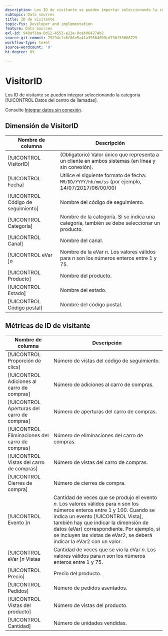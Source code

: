 ```yaml
---
description: Los ID de visitante se pueden importar seleccionando la categoría Genéricas (ID de transacción).
subtopic: Data sources
title: ID de visitante
topic-fix: Developer and implementation
feature: Data Sources
exl-id: 940af1ba-0d12-4552-a21e-0ceb06427ab2
source-git-commit: 79294cfc6f86e5a41a39504099cd730f53668725
workflow-type: tm+mt
source-wordcount: '0'
ht-degree: 0%

---
```


# VisitorID

Los ID de visitante se pueden integrar seleccionando la categoría [!UICONTROL Datos del centro de llamadas].

Consulte [Integrar datos sin conexión](/help/import/c-data-sources/datasrc-integrating-offline-data.md).

## Dimensión de VisitorID

| Nombre de columna | Descripción |
|--- |--- |
| [!UICONTROL VisitorID] | (Obligatorio) Valor único que representa a un cliente en ambos sistemas (en línea y sin conexión). |
| [!UICONTROL Fecha] | Utilice el siguiente formato de fecha: `MM/DD/YYYY/hh/mm/ss` (por ejemplo, 14/07/2017/06/00/00) |
| [!UICONTROL Código de seguimiento] | Nombre del código de seguimiento. |
| [!UICONTROL Categoría] | Nombre de la categoría. Si se indica una categoría, también se debe seleccionar un producto. |
| [!UICONTROL Canal] | Nombre del canal. |
| [!UICONTROL eVar ]*n* | Nombre de la eVar *n*. Los valores válidos para *n* son los números enteros entre 1 y 75. |
| [!UICONTROL Producto] | Nombre del producto. |
| [!UICONTROL Estado] | Nombre del estado. |
| [!UICONTROL Código postal] | Nombre del código postal. |

## Métricas de ID de visitante

| Nombre de columna | Descripción |
| --- | --- |
| [!UICONTROL Proporción de clics] | Número de vistas del código de seguimiento. |
| [!UICONTROL Adiciones al carro de compras] | Número de adiciones al carro de compras. |
| [!UICONTROL Aperturas del carro de compras] | Número de aperturas del carro de compras. |
| [!UICONTROL Eliminaciones del carro de compras] | Número de eliminaciones del carro de compras. |
| [!UICONTROL Vistas del carro de compras] | Número de vistas del carro de compras. |
| [!UICONTROL Cierres de compra] | Número de cierres de compra. |
| [!UICONTROL Evento ]*n* | Cantidad de veces que se produjo el evento *n*. Los valores válidos para n son los números enteros entre 1 y 100.  Cuando se indica un evento [!UICONTROL Vista], también hay que indicar la dimensión de datos (eVar) correspondiente. Por ejemplo, si se incluyen las vistas de eVar2, se deberá indicar la eVar2 con un valor. |
| [!UICONTROL eVar ]*n* Vistas | Cantidad de veces que se vio la eVar *n*. Los valores válidos para *n* son los números enteros entre 1 y 75. |
| [!UICONTROL Precio] | Precio del producto. |
| [!UICONTROL Pedidos] | Número de pedidos asentados. |
| [!UICONTROL Vistas del producto] | Número de vistas del producto. |
| [!UICONTROL Cantidad] | Número de unidades vendidas. |
